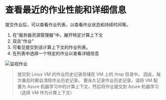 # <a name="view-recent-job-performance-and-details"></a>查看最近的作业性能和详细信息
提交作业后，可以查看作业列表，以查看作业状态和持续时间等。

1. 在“服务器资源管理器”中，展开特定计算上下文 
1. 双击“作业”
1. 可看见提交到该计算上下文的作业列表。 
1. 在列表中选择一个特定的作业以查看详细信息

![监视作业](media\job-details\monitor-jobs.png)

> 提交到 Linux VM 的作业历史记录存储在 VM 上的 /tmp 目录中。 因此，每次重启时都会清除作业历史记录。 要永久记录作业历史记录，请将 VM 配置为 Azure 机器学习中的计算上下文，然后将作业提交到 Azure 机器学习（选择 VM 作为计算上下文）